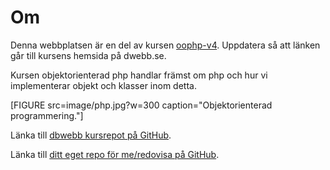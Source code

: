 ---
---
Om
=========================

Denna webbplatsen är en del av kursen [oophp-v4](https://dbwebb.se/kurser/oophp-v4). Uppdatera så att länken går till kursens hemsida på dwebb.se.

Kursen objektorienterad php handlar främst om php och hur vi implementerar objekt och klasser inom detta.

[FIGURE src=image/php.jpg?w=300 caption="Objektorienterad programmering."]

Länka till [dbwebb kursrepot på GitHub](https://github.com/dbwebb-se/website/tree/master/content/kurser/oophp-v4).

Länka till [ditt eget repo för me/redovisa på GitHub](https://github.com/Northernberg/oophp/tree/master/htdocs).
